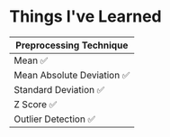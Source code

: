 # Things I've Learned

| Preprocessing Technique     |
| ---------------------------  |
| Mean                     ✅ |
| Mean Absolute Deviation   ✅|
| Standard Deviation         ✅ |
| Z Score                     ✅ |
| Outlier Detection            ✅|
